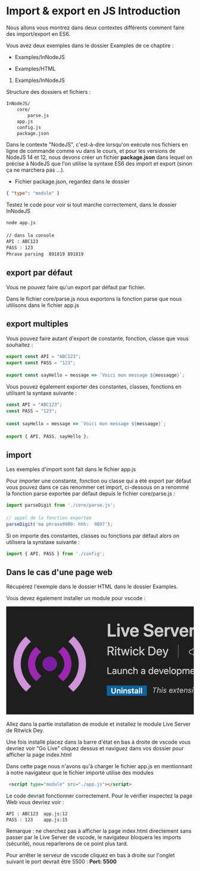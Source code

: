 # Import & export en JS Introduction

Nous allons vous montrez dans deux contextes différents comment faire des import/export en ES6.

Vous avez deux exemples dans le dossier Examples de ce chaptire :

- Examples/InNodeJS

- Examples/HTML

1. Examples/InNodeJS

Structure des dossiers et fichiers :

```text
InNodeJS/
    core/
        parse.js
    app.js
    config.js
    package.json
```

Dans le contexte "NodeJS", c'est-à-dire lorsqu'on exécute nos fichiers en ligne de commande comme vu dans le cours, et pour les versions de NodeJS 14 et 12, nous devons créer un fichier **package.json** dans lequel on précise à NodeJS que l'on utilise la syntaxe ES6 des import et export (sinon ça ne marchera pas ...).

- Fichier package.json, regardez dans le dossier

```json
{ "type": "module" }
```

Testez le code pour voir si tout marche correctement, dans le dossier InNodeJS

```bash
node app.js

// dans la console
API : ABC123
PASS : 123
Phrase parsing  891819 891819
```

## export par défaut

Vous ne pouvez faire qu'un export par défaut par fichier.

Dans le fichier core/parse.js nous exportons la fonction parse que nous utilisons dans le fichier app.js

## export multiples

Vous pouvez faire autant d'export de constante, fonction, classe que vous souhaitez :

```js
export const API = "ABC123";
export const PASS = "123";

export const sayHello = message => `Voici mon message ${messaqge}`;
```

Vous pouvez également exporter des constantes, classes, fonctions en utilisant la syntaxe suivante :

```js
const API = "ABC123";
const PASS = "123";

const sayHello = message => `Voici mon message ${messaqge}`;

export { API, PASS, sayHello };
```

## import 

Les exemples d'import sont fait dans le fichier app.js

Pour importer une constante, fonction ou classe qui a été export par défaut vous pouvez dans ce cas renommer cet import, ci-dessous on a renommé la fonction parse exportée par défaut depuis le fichier core/parse.js :

```js
import parseDigit from './core/parse.js';

// appel de la fonction exportée
parseDigit('ma phrase9909: hhh:  9897');
```

Si on importe des constantes, classes ou fonctions par défaut alors on utilisera la synstaxe suivante :

```js
import { API, PASS } from './config';
```

## Dans le cas d'une page web

Récupérez l'exemple dans le dossier HTML dans le dossier Examples.

Vous devez également installer un module pour vscode :

![livereload](images/liveServer.png)

Allez dans la partie installation de module et installez le module Live Server de Ritwick Dey.

Une fois installé placez dans la barre d'état en bas à droite de vscode vous devriez voir "Go Live" cliquez dessus et naviguez dans vos dossier pour afficher la page index.html

Dans cette page nous n'avons qu'à charger le fichier app.js en mentionnant à notre navigateur que le fichier importé utilise des modules 

```html
 <script type="module" src="./app.js"></script>
 ```
 Le code devrait fonctionner correctement. Pour le vérifier inspectez la page Web vous devriez voir :

```text
API : ABC123  app.js:12 
PASS : 123    app.js:15 
```

Remarque : ne cherchez pas à afficher la page index.html directement sans passer par le Live Server de vscode, le navigateur bloquera les imports (sécurité), nous reparlerons de ce point plus tard.

Pour arrêter le serveur de vscode cliquez en bas à droite sur l'onglet suivant le port devrait être 5500 :
**Port: 5500**

